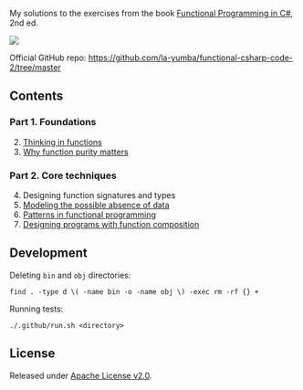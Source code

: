 My solutions to the exercises from the book [Functional Programming in C#](https://www.amazon.com/Functional-Programming-Second-Enrico-Buonanno-dp-1617299820/dp/1617299820/ref=dp_ob_title_bk), 2nd ed.

[![](https://github.com/asarkar/functional-csharp-buonanno/workflows/CI/badge.svg)](https://github.com/asarkar/functional-csharp-buonanno/actions)

Official GitHub repo: https://github.com/la-yumba/functional-csharp-code-2/tree/master

## Contents

### Part 1. Foundations
2. [Thinking in functions](src/Ch02)
3. [Why function purity matters](src/Ch03)

### Part 2. Core techniques
4. Designing function signatures and types
5. [Modeling the possible absence of data](src/Ch05)
6. [Patterns in functional programming](src/Ch06)
7. [Designing programs with function composition](src/Ch07)

## Development

Deleting `bin` and `obj` directories:
```
find . -type d \( -name bin -o -name obj \) -exec rm -rf {} +
```

Running tests:
```
./.github/run.sh <directory>
```

## License

Released under [Apache License v2.0](LICENSE).